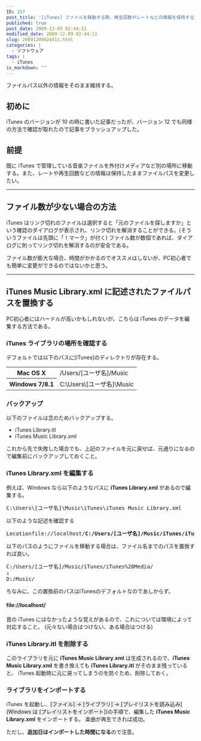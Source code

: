 ```yaml
---
ID: 157
post_title: '[iTunes] ファイルを移動する際、再生回数やレートなどの情報を保持する方法'
published: true
post_date: 2009-12-09 02:44:11
modified_date: 2009-12-09 02:44:11
slug: 20091209024411.html
categories: |
  - ソフトウェア
tags: |
  - iTunes
is_markdown: ""
---
```

ファイルパス以外の情報をそのまま維持する。
<!--more-->
<h2>初めに</h2>
iTunes のバージョンが 10 の時に書いた記事だったが、バージョン 12 でも同様の方法で確認が取れたので記事をブラッシュアップした。

<h2>前提</h2>
既に iTunes で管理している音楽ファイルを外付けメディアなど別の場所に移動する。また、レートや再生回数などの情報は保持したままファイルパスを変更したい。

<hr>

<h2>ファイル数が少ない場合の方法</h2>
iTunes はリンク切れのファイルは選択すると「元のファイルを探しますか」という確認のダイアログが表示され、リンク切れを解消することができる。<span class="text-muted">(そういうファイルは先頭に「！マーク」が付く)</span>
ファイル数が数個であれば、ダイアログに則ってリンク切れを解消するのが安全である。

ファイル数が膨大な場合、時間がかかるのでオススメはしないが、PC初心者でも簡単に変更ができるのではないかと思う。

<hr>

<h2>iTunes Music Library.xml に記述されたファイルパスを置換する</h2>
PC初心者にはハードルが高いかもしれないが、こちらは iTunes のデータを編集する方法である。

<h3>iTunes ライブラリの場所を確認する</h3>
デフォルトでは以下のパスに[iTunes]のディレクトりが存在する。
<table>
<tr><th>Mac OS X</th><td>/Users/[ユーザ名]/Music</td></tr>
<tr><th>Windows 7/8.1</th><td>C:\Users\[ユーザ名]\Music</td></tr>
</table>

<h3>バックアップ</h3>
以下のファイルは念のためバックアップする。
<ul>
<li>iTunes Library.itl</li>
<li>iTunes Music Library.xml</li>
</ul>
これから先で失敗した場合でも、上記のファイルを元に戻せば、元通りになるので編集前にバックアップしておくこと。

<h3>iTunes Library.xml を編集する</h3>
例えば、Windows なら以下のようなパスに <b>iTunes Library.xml</b> があるので編集する。
<pre>C:\Users\[ユーザ名]\Music\iTunes\iTunes Music Library.xml</pre>

以下のような記述を確認する
<pre><key>Location</key><string>file://localhost/<b>C:/Users/[ユーザ名]/Music/iTunes/iTunes%20Media/</b>hoge.mp3</string></pre>

以下のパスのようにファイルを移動する場合は、ファイル名までのパスを置換すれば良い。
<pre>C:/Users/[ユーザ名]/Music/iTunes/iTunes%20Media/
↓
D:/Music/</pre>
ちなみに、この置換前のパスはiTunesのデフォルトなのであしからず。

<h4>file://localhost/</h4>
昔の iTunes にはなかったような覚えがあるので、これについては環境によって対応すること。
(元々ない場合はつけない、ある場合はつける)


<h3>iTunes Library.itl を削除する</h3>
このライブラリを元に <b>iTunes Music Library.xml</b> は生成されるので、<b>iTunes Music Library.xml</b> を書き換えても <b>iTunes Library.itl</b> がそのまま残っていると、 iTunes 起動時に元に戻ってしまうのを防ぐため、削除しておく。

<h3>ライブラリをインポートする</h3>
iTunes を起動し、<span style="background-color: #eeeeee;">[ファイル] -> [ライブラリ] -> [プレイリストを読み込み] (Windows は [プレイリストをインポート])</span>の手順で、編集した <b>iTunes Music Library.xml</b> をインポートする。
楽曲が再生できれば成功。

ただし、<strong>追加日はインポートした時間になる</strong>ので注意。